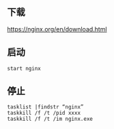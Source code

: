 
## 下载
https://nginx.org/en/download.html

## 启动

```shell
start nginx
```
## 停止

```shell
tasklist |findstr “nginx”
taskkill /f /t /pid xxxx
taskkill /f /t /im nginx.exe
```
